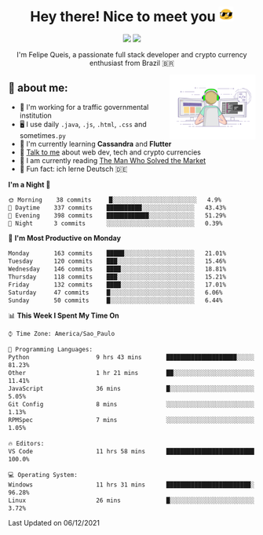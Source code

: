 
<h1 align="center">Hey there! Nice to meet you <img src="assets/sunglasses.gif" width="30"/></h1>

<p align="center">
  <a href="https://www.linkedin.com/in/fqueis"><img src="https://img.shields.io/badge/-LinkedIn-blue?style=flat&logo=Linkedin&logoColor=white" /></a>
  <a href="mailto:fqueis@gmail.com"><img src="https://img.shields.io/badge/-Gmail-c14438?style=flat&logo=Gmail&logoColor=white" /></a>
</p>

<p align="center">I'm Felipe Queis, a passionate full stack developer and crypto currency enthusiast from Brazil 🇧🇷</p>

<img width="35%" align="right" alt="fqueis" src="assets/profile.gif" /></p>

## 🤵 about me:

- 🏢 I'm working for a traffic governmental institution
- 🖥️ I use daily `.java`, `.js`, `.html`, `.css` and sometimes`.py`
- 🌱 I'm currently learning **Cassandra** and **Flutter**
- 💬 [Talk to me](https://github.com/fqueis/fqueis/discussions) about web dev, tech and crypto currencies
- 📖 I am currently reading [The Man Who Solved the Market](https://amzn.com/073521798X)
- 💭 Fun fact: ich lerne Deutsch 🇩🇪

<!--START_SECTION:waka-->
**I'm a Night 🦉** 

```text
🌞 Morning    38 commits     █░░░░░░░░░░░░░░░░░░░░░░░░   4.9% 
🌆 Daytime    337 commits    ██████████░░░░░░░░░░░░░░░   43.43% 
🌃 Evening    398 commits    ████████████░░░░░░░░░░░░░   51.29% 
🌙 Night      3 commits      ░░░░░░░░░░░░░░░░░░░░░░░░░   0.39%

```
📅 **I'm Most Productive on Monday** 

```text
Monday       163 commits    █████░░░░░░░░░░░░░░░░░░░░   21.01% 
Tuesday      120 commits    ███░░░░░░░░░░░░░░░░░░░░░░   15.46% 
Wednesday    146 commits    ████░░░░░░░░░░░░░░░░░░░░░   18.81% 
Thursday     118 commits    ███░░░░░░░░░░░░░░░░░░░░░░   15.21% 
Friday       132 commits    ████░░░░░░░░░░░░░░░░░░░░░   17.01% 
Saturday     47 commits     █░░░░░░░░░░░░░░░░░░░░░░░░   6.06% 
Sunday       50 commits     █░░░░░░░░░░░░░░░░░░░░░░░░   6.44%

```


📊 **This Week I Spent My Time On** 

```text
⌚︎ Time Zone: America/Sao_Paulo

💬 Programming Languages: 
Python                   9 hrs 43 mins       ████████████████████░░░░░   81.23% 
Other                    1 hr 21 mins        ██░░░░░░░░░░░░░░░░░░░░░░░   11.41% 
JavaScript               36 mins             █░░░░░░░░░░░░░░░░░░░░░░░░   5.05% 
Git Config               8 mins              ░░░░░░░░░░░░░░░░░░░░░░░░░   1.13% 
RPMSpec                  7 mins              ░░░░░░░░░░░░░░░░░░░░░░░░░   1.05%

🔥 Editors: 
VS Code                  11 hrs 58 mins      █████████████████████████   100.0%

💻 Operating System: 
Windows                  11 hrs 31 mins      ████████████████████████░   96.28% 
Linux                    26 mins             █░░░░░░░░░░░░░░░░░░░░░░░░   3.72%

```


 Last Updated on 06/12/2021
<!--END_SECTION:waka-->

